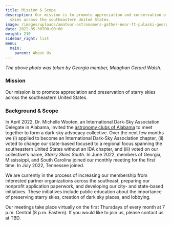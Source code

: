 ```yaml
---
title: Mission & Scope
description: Our mission is to promote appreciation and conservation of starry
  skies across the southeastern United States.
image: /images/uploads/amateur-astronomers-gather-near-ft-pulaski-georgia-to-view-comet-neowise.-07.18.20.jpg
date: 2022-05-30T00:00:00
weight: 210
sidebar_right: list
menu:
  main:
    parent: About Us
---
```

*The above photo was taken by Georgia member, Meaghan Gerard Walsh.*

### Mission

Our mission is to promote appreciation and preservation of starry skies across the southeastern United States.

### Background & Scope

In April 2022, Dr. Michelle Wooten, an International Dark-Sky Association Delegate in Alabama, invited the [astronomy clubs of Alabama](https://www.go-astronomy.com/astro-clubs-state.php?State=AL) to meet together to form a dark-sky advocacy collective.  Over the next few months we (i) applied to become an International Dark-Sky Association chapter, (ii) voted to change our state-based focused to a regional focus spanning the southeastern United States without an IDA chapter, and (iii) voted on our collective's name, *Starry Skies South.*  In June 2022, members of Georgia, Mississippi, and South Carolina joined our monthly meeting for the first time. In July 2022, Tennessee joined.

We are currently in the process of increasing our membership from interested partner organizations across the southeast, preparing our nonprofit application paperwork, and developing our city- and state-based initiatives.  These initiatives include public education about the importance of preserving starry skies, creation of dark sky places, and lobbying.

Our meetings take place virtually on the first Thursdays of every month at 7 p.m. Central (8 p.m.  Eastern).  If you would like to join us, please contact us at TBD.